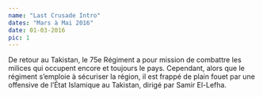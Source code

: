 ```yaml
---
name: "Last Crusade Intro"
dates: "Mars à Mai 2016"
date: 01-03-2016
pic: 1
---
```

De retour au Takistan, le 75e Régiment a pour mission de combattre les milices qui occupent encore et toujours le pays.
Cependant, alors que le régiment s’emploie à sécuriser la région, il est frappé de plain fouet par une offensive de l’État Islamique au Takistan, dirigé par Samir El-Lefha.
